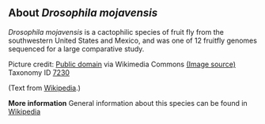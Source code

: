 **About *Drosophila mojavensis***
-------------------------
*Drosophila mojavensis* is a cactophilic species of fruit fly from the 
southwestern United States and Mexico, and was one of 12 fruitfly 
genomes sequenced for a large comparative study.

Picture credit: [Public domain](https://commons.wikimedia.org/wiki/Main_Page) via Wikimedia Commons [(Image source)](https://en.wikipedia.org/wiki/File:Drosophila_mojavensis_female.png)
Taxonomy ID [7230](https://www.uniprot.org/taxonomy/7230)

(Text from [Wikipedia](https://en.wikipedia.org/).)

**More information**
General information about this species can be found in [Wikipedia](https://en.wikipedia.org/wiki/Drosophila_mojavensis)
